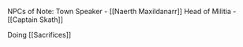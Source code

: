 NPCs of Note:
Town Speaker - [[Naerth Maxildanarr]]
Head of Militia - [[Captain Skath]]

Doing [[Sacrifices]]

